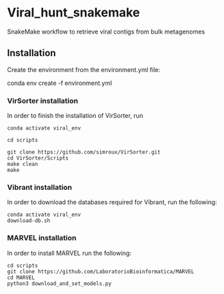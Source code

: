 # Viral_hunt_snakemake
SnakeMake workflow to retrieve viral contigs from bulk metagenomes

## Installation
Create the environment from the environment.yml file:

conda env create -f environment.yml

### VirSorter installation
In order to finish the installation of VirSorter, run

```
conda activate viral_env

cd scripts

git clone https://github.com/simroux/VirSorter.git
cd VirSorter/Scripts
make clean
make

```

### Vibrant installation
In order to download the databases required for Vibrant, run the following:

```
conda activate viral_env
download-db.sh
```

### MARVEL installation
In order to install MARVEL run the following:

```
cd scripts
git clone https://github.com/LaboratorioBioinformatica/MARVEL
cd MARVEL 
python3 download_and_set_models.py
```




